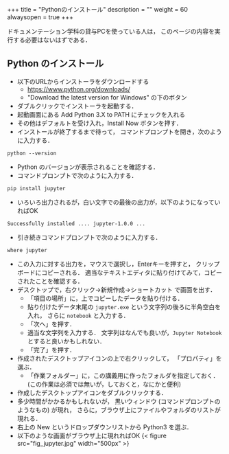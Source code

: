 +++
title = "Pythonのインストール"
description = ""
weight = 60
alwaysopen = true
+++

ドキュメンテーション学科の貸与PCを使っている人は，
このページの内容を実行する必要はないはずである．

## Python のインストール

* 以下のURLからインストーラをダウンロードする
  * https://www.python.org/downloads/
  * "Download the latest version for Windows" の下のボタン
* ダブルクリックでインストーラを起動する．
* 起動画面にある Add Python 3.X to PATH にチェックを入れる
* その他はデフォルトを受け入れ，Install Now ボタンを押す．
* インストールが終了するまで待って，
  コマンドプロンプトを開き，次のように入力する．

```
python --version
```

* Python のバージョンが表示されることを確認する．
* コマンドプロンプトで次のように入力する．

```
pip install jupyter
```

* いろいろ出力されるが，白い文字での最後の出力が，以下のようになっていればOK

```
Successfully installed .... jupyter-1.0.0 ...
```

* 引き続きコマンドプロンプトで次のように入力する．

```
where jupyter
```

* この入力に対する出力を，マウスで選択し，Enterキーを押すと，
  クリップボードにコピーされる．
  適当なテキストエディタに貼り付けてみて，コピーされたことを確認する．
* デスクトップで，右クリック→新規作成→ショートカット で画面を出す．
  * 「項目の場所」に，上でコピーしたデータを貼り付ける．
  * 貼り付けたデータ末尾の `jupyter.exe` という文字列の後ろに半角空白を入れ，
    さらに `notebook` と入力する．
  * 「次へ」を押す．
  * 適当な文字列を入力する．
    文字列はなんでも良いが，`Jupyter Notebook` とすると良いかもしれない．
  * 「完了」を押す．
* 作成されたデスクトップアイコンの上で右クリックして，
  「プロパティ」を選ぶ．
  * 「作業フォルダー」に，この講義用に作ったフォルダを指定しておく．
    (この作業は必須では無いが，しておくと，なにかと便利)
* 作成したデスクトップアイコンをダブルクリックする．
* 多少時間がかかるかもしれないが，
  黒いウィンドウ (コマンドプロンプトのようなもの) が現れ，
  さらに，ブラウザ上にファイルやフォルダのリストが現れる．
* 右上の New というドロップダウンリストから Python3 を選ぶ．
* 以下のような画面がブラウザ上に現れればOK
  {< figure src="fig_jupyter.jpg" width="500px" >}
  
    


